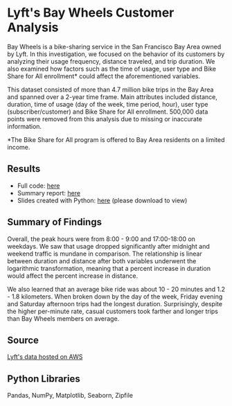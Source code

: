 # Lyft's Bay Wheels Customer Analysis

Bay Wheels is a bike-sharing service in the San Francisco Bay Area owned by Lyft.  In this investigation, we focused on the behavior of its customers by analyzing their usage frequency, distance traveled, and trip duration.  We also examined how factors such as the time of usage, user type and Bike Share for All enrollment* could affect the aforementioned variables.

This dataset consisted of more than 4.7 million bike trips in the Bay Area and spanned over a 2-year time frame.  Main attributes included distance, duration, time of usage (day of the week, time period, hour), user type (subscriber/customer) and Bike Share for All enrollment.  500,000 data points were removed from this analysis due to missing or inaccurate information.

*The Bike Share for All program is offered to Bay Area residents on a limited income.
## Results

+ Full code: [here](https://github.com/sclkan/Lyft-Analysis/blob/master/lyft_baywheels_analysis.ipynb)
+ Summary report: [here](https://github.com/sclkan/Lyft-Analysis/blob/master/lyft_baywheels_explanatory_report.ipynb)
+ Slides created with Python: [here](https://github.com/sclkan/Lyft-Analysis/blob/master/lyft_baywheels_explanatory_report.slides.html) (please download to view)

## Summary of Findings

Overall, the peak hours were from 8:00 - 9:00 and 17:00-18:00 on weekdays. We saw that usage dropped significantly after midnight and weekend traffic is mundane in comparison.  The relationship is linear between duration and distance after both variables underwent the logarithmic transformation, meaning that a percent increase in duration would affect the percent increase in distance.

We also learned that an average bike ride was about 10 - 20 minutes and 1.2 - 1.8 kilometers.  When broken down by the day of the week, Friday evening and Saturday afternoon trips had the longest duration.  Surprisingly,  despite the higher per-minute rate, casual customers took farther and longer trips than Bay Wheels members on average.

## Source
[Lyft's data hosted on AWS](https://s3.amazonaws.com/baywheels-data/index.html)

## Python Libraries
Pandas, NumPy, Matplotlib, Seaborn, Zipfile
